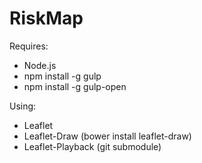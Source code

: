 # RiskMap
Requires:
- Node.js
- npm install -g gulp
- npm install -g gulp-open

Using:
- Leaflet
- Leaflet-Draw  (bower install leaflet-draw)
- Leaflet-Playback (git submodule)
